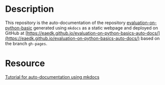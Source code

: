 # Description
This repository is the auto-documentation of the repository [evaluation-on-python-basic](https://github.com/eaedk/challenge-sample/tree/main/evaluation-on-python-basics) generated using ` mkdocs ` as a static webpage and deployed on GitHub at [https://eaedk.github.io/evaluation-on-python-basics-auto-docs/](https://eaedk.github.io/evaluation-on-python-basics-auto-docs/) based on the branch ` gh-pages `.

# Resource
[Tutorial for auto-documentation using mkdocs](https://realpython.com/python-project-documentation-with-mkdocs/)